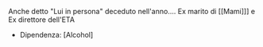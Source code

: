Anche detto "Lui in persona" deceduto nell'anno....
Ex marito di [[Mami]]] e Ex direttore dell'ETA

- Dipendenza: [Alcohol]